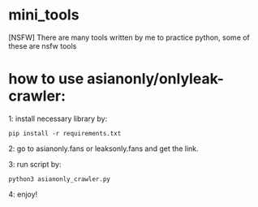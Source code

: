 # mini_tools
[NSFW] There are many tools written by me to practice python, some of these are nsfw tools


# how to use asianonly/onlyleak-crawler:
1: install necessary library by:

```
pip install -r requirements.txt
```

2: go to asianonly.fans or leaksonly.fans and get the link.

3: run script by:

```
python3 asianonly_crawler.py
```

4: enjoy!
